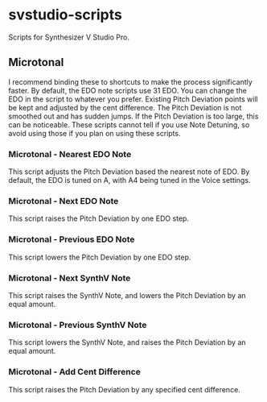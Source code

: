 # svstudio-scripts
 
Scripts for Synthesizer V Studio Pro.

## Microtonal

I recommend binding these to shortcuts to make the process significantly faster.
By default, the EDO note scripts use 31 EDO. You can change the EDO in the script to whatever you prefer.
Existing Pitch Deviation points will be kept and adjusted by the cent difference.
The Pitch Deviation is not smoothed out and has sudden jumps. If the Pitch Deviation is too large, this can be noticeable.
These scripts cannot tell if you use Note Detuning, so avoid using those if you plan on using these scripts.

### Microtonal - Nearest EDO Note

This script adjusts the Pitch Deviation based the nearest note of EDO. By default, the EDO is tuned on A, with A4 being tuned in the Voice settings.

### Microtonal - Next EDO Note

This script raises the Pitch Deviation by one EDO step.

### Microtonal - Previous EDO Note

This script lowers the Pitch Deviation by one EDO step.

### Microtonal - Next SynthV Note

This script raises the SynthV Note, and lowers the Pitch Deviation by an equal amount.

### Microtonal - Previous SynthV Note

This script lowers the SynthV Note, and raises the Pitch Deviation by an equal amount.

### Microtonal - Add Cent Difference

This script raises the Pitch Deviation by any specified cent difference.
